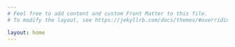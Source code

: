 ```yaml
---
# Feel free to add content and custom Front Matter to this file.
# To modify the layout, see https://jekyllrb.com/docs/themes/#overriding-theme-defaults

layout: home
---
```


<script async src="https://pagead2.googlesyndication.com/pagead/js/adsbygoogle.js?client=ca-pub-4304352889546147"
     crossorigin="anonymous"></script>
